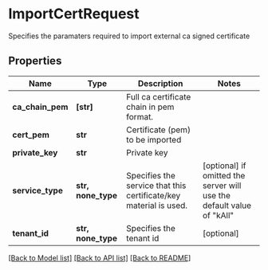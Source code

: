 # ImportCertRequest

Specifies the paramaters required to import external ca signed certificate

## Properties
Name | Type | Description | Notes
------------ | ------------- | ------------- | -------------
**ca_chain_pem** | **[str]** | Full ca certificate chain in pem format. | 
**cert_pem** | **str** | Certificate (pem) to be imported | 
**private_key** | **str** | Private key | 
**service_type** | **str, none_type** | Specifies the service that this certificate/key material is used. | [optional]  if omitted the server will use the default value of "kAll"
**tenant_id** | **str, none_type** | Specifies the tenant id | [optional] 

[[Back to Model list]](../README.md#documentation-for-models) [[Back to API list]](../README.md#documentation-for-api-endpoints) [[Back to README]](../README.md)


